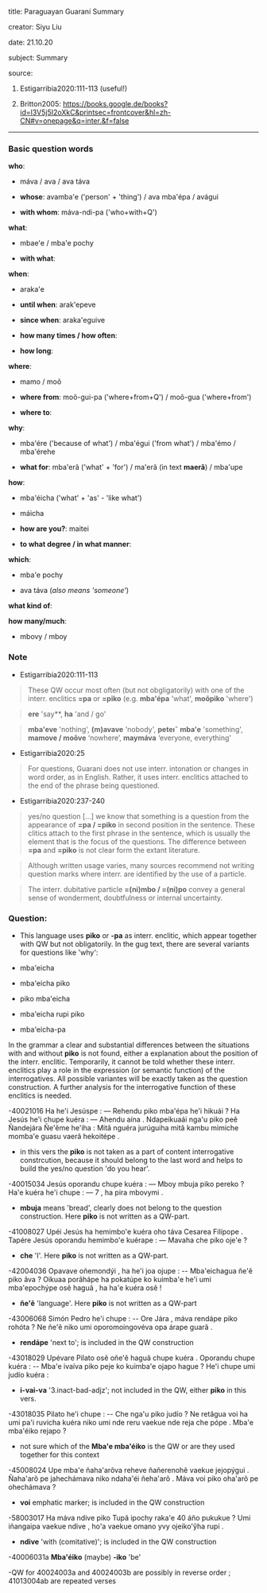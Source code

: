 
title: Paraguayan Guaraní Summary

creator: Siyu Liu

date: 21.10.20

subject: Summary

source: 

1. Estigarribia2020:111-113 (useful!)

2. Britton2005: https://books.google.de/books?id=l3V5j5I2oXkC&printsec=frontcover&hl=zh-CN#v=onepage&q=inter.&f=false

----

### Basic question words

**who**: 

 - máva / ava / ava táva
 
 - **whose**: avamba'e ('person' + 'thing') / ava mba'épa / avágui
 
 - **with whom**: máva-ndi-pa ('who+with+Q')
 
**what**: 

 - mbae'e / mba'e pochy
 
 - **with what**: 
 
**when**: 

 - araka'e
 
 - **until when**: arak'epeve
 
 - **since when**: araka'eguive
 
 - **how many times / how often**:	
 
 - **how long**: 	
 
**where**: 

 - mamo / moõ
  
 - **where from**: moõ-gui-pa ('where+from+Q') / moõ-gua ('where+from')
 
 - **where to**: 
 
**why**: 

 - mba'ére ('because of what') / mba'égui ('from what') / mba'émo / mba'érehe
 
 - **what for**: mba'erã ('what' + 'for') / ma'erã (in text **maerã**) / mba'upe

**how**: 

 - mba'éicha ('what' + 'as' - 'like what')
 
 - máicha
 
 - **how are you?**: maitei
 
 - **to what degree / in what manner**: 
  
**which**: 

 - mba'e pochy
 
 - ava táva (*also means 'someone'*)
  
**what kind of**: 

**how many/much**: 
 
 - mbovy / mboy


### Note

- Estigarribia2020:111-113

> These QW occur most often (but not obgligatorily) with one of the interr. enclitics **=pa** or **=piko** (e.g. **mba'épa** 'what', **moõpiko** 'where')

> **ere** 'say**, **ha** 'and / go'

> **mba'eve** 'nothing', **(m)avave** 'nobody', **peteı˜ mba'e** 'something', **mamove / moõve** ‘nowhere’, **maymáva** ‘everyone, everything'

- Estigarribia2020:25

> For questions, Guarani does not use interr. intonation or changes in word order, as in English. Rather, it uses interr. enclitics attached to the end of the phrase being questioned.

- Estigarribia2020:237-240

> yes/no question [...] we know that something is a question from the appearance of **=pa / =piko** in second position in the sentence. These clitics attach to the first phrase in the sentence, which is usually the element that is the focus of the questions. The difference between **=pa** and **=piko** is not clear form the extant literature.

> Although written usage varies, many sources recommend not writing question marks where interr. are identified by the use of a particle.

> The interr. dubitative particle **=(ni)mbo / =(ni)po** convey a general sense of wonderment, doubtfulness or internal uncertainty.




### Question:

- This language uses **piko** or **-pa** as interr. enclitic, which appear together with QW but not obligatorily. In the gug text, there are several variants for questions like 'why': 

 - mba'eicha
 
 - mba'eicha piko
 
 - piko mba'eicha
 
 - mba'eicha rupi piko

 - mba'eicha-pa
  
 In the grammar a clear and substantial differences between the situations with and without **piko** is not found, either a explanation about the position of the interr. enclitic. Temporarily, it cannot be told whether these interr. enclitics play a role in the expression (or semantic function) of the interrogatives. All possible variantes will be exactly taken as the question construction. A further analysis for the interrogative function of these enclitics is needed.     
 
-40021016			Ha he'i Jesúspe : — Rehendu piko mba'épa he'i hikuái ? Ha Jesús he'i chupe kuéra : — Ahendu aína . Ndapeikuaái nga'u piko peẽ Ñandejára Ñe'ẽme he'iha : Mitã nguéra jurúguiha mitã kambu mimiche momba'e guasu vaerã hekoitépe .

 - in this vers the **piko** is not taken as a part of content interrogative constrcution, because it should belong to the last word and helps to build the yes/no question 'do you hear'. 
 
-40015034			Jesús oporandu chupe kuéra : — Mboy mbuja piko pereko ? Ha'e kuéra he'i chupe : — 7 , ha pira mbovymi .
 
 - **mbuja** means 'bread', clearly does not belong to the question construction. Here **piko** is not written as a QW-part.
 
-41008027			Upéi Jesús ha hemimbo'e kuéra oho táva Cesarea Filípope . Tapére Jesús oporandu hemimbo'e kuérape : — Mavaha che piko oje'e ?

 - **che** 'I'. Here **piko** is not written as a QW-part.
 
-42004036			Opavave oñemondýi , ha he'i joa ojupe : -- Mba'eichagua ñe'ẽ piko ãva ? Oikuaa porãhápe ha pokatúpe ko kuimba'e he'i umi mba'epochýpe osẽ haguã , ha ha'e kuéra osẽ !

 - **ñe'ẽ** 'language'. Here **piko** is not written as a QW-part

-43006068			Simón Pedro he'i chupe : -- Ore Jára , máva rendápe piko rohóta ? Ne ñe'ẽ niko umi oporomoingovéva opa árape guarã .
 
 - **rendápe** 'next to'; is included in the QW construction
 
-43018029			Upévare Pilato osẽ oñe'ẽ haguã chupe kuéra . Oporandu chupe kuéra : -- Mba'e ivaíva piko peje ko kuimba'e ojapo hague ? He'i chupe umi judío kuéra :
 
 - **i-vai-va** '3.inact-bad-adjz'; not included in the QW, either **piko** in this vers.
 
-43018035			Pilato he'i chupe : -- Che nga'u piko judío ? Ne retãgua voi ha umi pa'i ruvicha kuéra niko umi nde reru vaekue nde reja che pópe . Mba'e mba'éiko rejapo ?
 
 - not sure which of the **Mba'e mba'éiko** is the QW or are they used together for this context 

-45008024			Upe mba'e ñaha'arõva reheve ñañerenohẽ vaekue jejopýgui . Ñaha'arõ pe jahechámava niko ndaha'éi ñeha'arõ . Máva voi piko oha'arõ pe ohechámava ?

 - **voi** emphatic marker; is included in the QW construction
 
-58003017			Ha máva ndive piko Tupã ipochy raka'e 40 áño pukukue ? Umi iñangaipa vaekue ndive , ho'a vaekue omano yvy ojeiko'ỹha rupi .
 
 - **ndive** 'with (comitative)'; is included in the QW construction
 
-40006031a	**Mba'éiko** (maybe) **-iko** 'be' 

-QW for 40024003a and 40024003b are possibly in reverse order	; 41013004ab are repeated verses	
		

